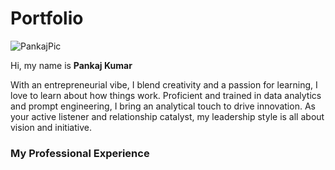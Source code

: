 

# Portfolio
<p align="center">

![PankajPic](https://github.com/pankajkumar001707/pankajkumar001707/assets/154322431/269948d3-0eef-4052-969a-b68be17e9338)


Hi, my name is **Pankaj Kumar**


<p>With an entrepreneurial vibe, I blend creativity and a passion for learning, I love to learn about how things work. Proficient and trained in data analytics and prompt engineering, I bring an analytical touch to drive innovation. As your active listener and relationship catalyst, my leadership style is all about vision and initiative.</p> 


### My Professional Experience
  <p align="center">
<a href="http://www.linkedin.com/in/pankajkumar001707">

